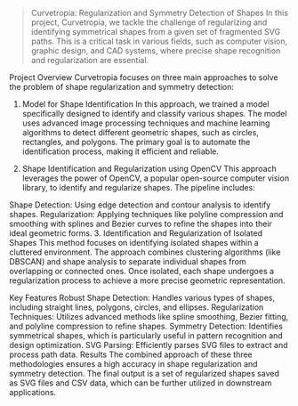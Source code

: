 > Curvetropia: Regularization and Symmetry Detection of Shapes
In this project, Curvetropia, we tackle the challenge of regularizing and identifying symmetrical shapes from a given set of fragmented SVG paths. This is a critical task in various fields, such as computer vision, graphic design, and CAD systems, where precise shape recognition and regularization are essential.

Project Overview
Curvetropia focuses on three main approaches to solve the problem of shape regularization and symmetry detection:

1. Model for Shape Identification
In this approach, we trained a model specifically designed to identify and classify various shapes. The model uses advanced image processing techniques and machine learning algorithms to detect different geometric shapes, such as circles, rectangles, and polygons. The primary goal is to automate the identification process, making it efficient and reliable.

2. Shape Identification and Regularization using OpenCV
This approach leverages the power of OpenCV, a popular open-source computer vision library, to identify and regularize shapes. The pipeline includes:

Shape Detection: Using edge detection and contour analysis to identify shapes.
Regularization: Applying techniques like polyline compression and smoothing with splines and Bezier curves to refine the shapes into their ideal geometric forms.
3. Identification and Regularization of Isolated Shapes
This method focuses on identifying isolated shapes within a cluttered environment. The approach combines clustering algorithms (like DBSCAN) and shape analysis to separate individual shapes from overlapping or connected ones. Once isolated, each shape undergoes a regularization process to achieve a more precise geometric representation.

Key Features
Robust Shape Detection: Handles various types of shapes, including straight lines, polygons, circles, and ellipses.
Regularization Techniques: Utilizes advanced methods like spline smoothing, Bezier fitting, and polyline compression to refine shapes.
Symmetry Detection: Identifies symmetrical shapes, which is particularly useful in pattern recognition and design optimization.
SVG Parsing: Efficiently parses SVG files to extract and process path data.
Results
The combined approach of these three methodologies ensures a high accuracy in shape regularization and symmetry detection. The final output is a set of regularized shapes saved as SVG files and CSV data, which can be further utilized in downstream applications.

